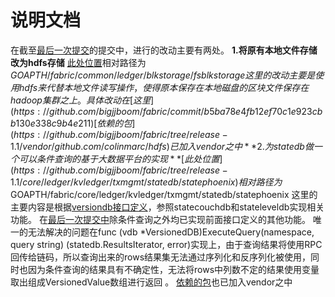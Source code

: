 # 说明文档
在截至[最后一次提交](https://github.com/bigjjboom/fabric/commit/f46c6df53217254152f632580b77b64ae771c16a)的提交中，进行的改动主要有两处。
**1.将原有本地文件存储改为hdfs存储**
[此处位置](https://github.com/bigjjboom/fabric/tree/release-1.1/common/ledger/blkstorage/fsblkstorage)相对路径为$GOAPTH/fabric/common/ledger/blkstorage/fsblkstorage
这里的改动主要是使用hdfs来代替本地文件读写操作，使得原本保存在本地磁盘的区块文件保存在hadoop集群之上。
具体改动在[这里](https://github.com/bigjjboom/fabric/commit/b5ba78e4fb12ef70c1e923cbb130e338c9b4e211)
[依赖的包](https://github.com/bigjjboom/fabric/tree/release-1.1/vendor/github.com/colinmarc/hdfs)已加入vendor之中
**2.为statedb做一个可以条件查询的基于大数据平台的实现**
[此处位置](https://github.com/bigjjboom/fabric/tree/release-1.1/core/ledger/kvledger/txmgmt/statedb/statephoenix)相对路径为$GOAPTH/fabric/core/ledger/kvledger/txmgmt/statedb/statephoenix
这里的主要内容是根据[versiondb接口定义](https://github.com/bigjjboom/fabric/blob/release-1.1/core/ledger/kvledger/txmgmt/statedb/statedb.go)，参照statecouchdb和stateleveldb实现相关功能。
在[最后一次提交中](https://github.com/bigjjboom/fabric/commit/f46c6df53217254152f632580b77b64ae771c16a)除条件查询之外均已实现前面接口定义的其他功能。
唯一的无法解决的问题在func (vdb *VersionedDB)ExecuteQuery(namespace, query string) (statedb.ResultsIterator, error)实现上，由于查询结果将使用RPC回传给链码，所以查询出来的rows结果集无法通过序列化和反序列化被使用，同时也因为条件查询的结果具有不确定性，无法将rows中列数不定的结果使用变量取出组成VersionedValue数组进行返回 。
[依赖的包](https://github.com/bigjjboom/fabric/tree/release-1.1/vendor/github.com/Boostport/avatica)也已加入vendor之中
